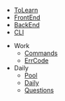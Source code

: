 * [ToLearn](toLearn.md)
* [FrontEnd](/FrontEnd/)
* [BackEnd](/BackEnd/)
* [CLI](/CLI/)
- Work
    * [Commands](/Work/commands.md)
    * [ErrCode](/Work/errCode.md)
- Daily
    * [Pool](/daily/pool.md)
    * [Daily](/daily/daily.md)
    * [Questions](/daily/questions.md)